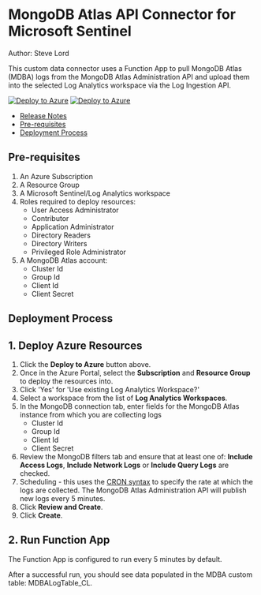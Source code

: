 # MongoDB Atlas API Connector for Microsoft Sentinel
Author: Steve Lord

This custom data connector uses a Function App to pull MongoDB Atlas (MDBA) logs from the MongoDB Atlas Administration API and upload them into the selected Log Analytics workspace via the Log Ingestion API. 

[![Deploy to Azure](https://aka.ms/deploytoazurebutton)](https://portal.azure.com/#view/Microsoft_Azure_CreateUIDef/CustomDeploymentBlade/uri/https%3A%2F%2Fraw.githubusercontent.com%2FAzure%2FAzure-Sentinel%2Fmaster%2FSolutions%2FMongoDBAtlas%2FData%20Connectors%2FMongoDBAtlasLogs%2Fazuredeploy_Connector_MongoDBAtlasLogs_AzureFunction.json/uiFormDefinitionUri/https%3A%2F%2Fraw.githubusercontent.com%2FAzure%2FAzure-Sentinel%2Fmaster%2FSolutions%2FMongoDBAtlas%2FData%20Connectors%2FMongoDBAtlasLogs%2FcreateUiDef.json) [![Deploy to Azure](https://aka.ms/deploytoazuregovbutton)](https://portal.azure.com/#view/Microsoft_Azure_CreateUIDef/CustomDeploymentBlade/uri/https%3A%2F%2Fraw.githubusercontent.com%2FAzure%2FAzure-Sentinel%2Fmaster%2FSolutions%2FMongoDBAtlas%2FData%20Connectors%2FMongoDBAtlasLogs%2Fazuredeploy_Connector_MongoDBAtlasLogs_AzureFunction.json/uiFormDefinitionUri/https%3A%2F%2Fraw.githubusercontent.com%2FAzure%2FAzure-Sentinel%2Fmaster%2FSolutions%2FMongoDBAtlas%2FData%20Connectors%2FMongoDBAtlasLogs%2FcreateUiDef.json)

- [Release Notes](releaseNotes.md)
- [Pre-requisites](#pre-requisites)
- [Deployment Process](#deployment-process)

## **Pre-requisites**
1. An Azure Subscription
2. A Resource Group
2. A Microsoft Sentinel/Log Analytics workspace
3. Roles required to deploy resources:
    - User Access Administrator
    - Contributor
    - Application Administrator
    - Directory Readers
    - Directory Writers
    - Privileged Role Administrator
4. A MongoDB Atlas account:
    - Cluster Id
    - Group Id
    - Client Id
    - Client Secret

## **Deployment Process**
## 1. Deploy Azure Resources
1. Click the **Deploy to Azure** button above.
2. Once in the Azure Portal, select the **Subscription** and **Resource Group** to deploy the resources into.
3. Click 'Yes' for 'Use existing Log Analytics Workspace?'
4. Select a workspace from the list of **Log Analytics Workspaces**.
5. In the MongoDB connection tab, enter fields for the MongoDB Atlas instance from which you are collecting logs
    - Cluster Id
    - Group Id
    - Client Id
    - Client Secret
6. Review the MongoDB filters tab and ensure that at least one of: **Include Access Logs**, **Include Network Logs** or **Include Query Logs** are checked.
6. Scheduling - this uses the [CRON syntax](https://learn.microsoft.com/en-us/azure/azure-functions/functions-bindings-timer?tabs=python-v2%2Cisolated-process%2Cnodejs-v4&pivots=programming-language-csharp#ncrontab-expressions) to specify the rate at which the logs are collected. The MongoDB Atlas Administration API will publish new logs every 5 minutes.
7. Click **Review and Create**.
8. Click **Create**.

## 2. Run Function App
The Function App is configured to run every 5 minutes by default.

After a successful run, you should see data populated in the MDBA custom table: MDBALogTable_CL.
